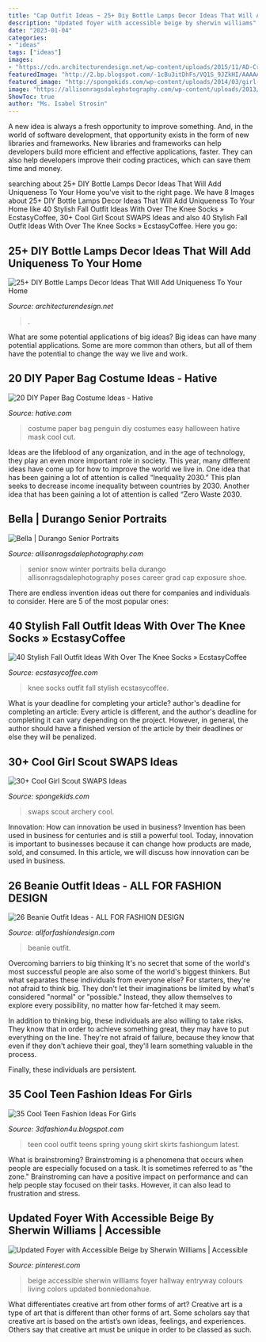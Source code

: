 ```yaml
---
title: "Cap Outfit Ideas ~ 25+ Diy Bottle Lamps Decor Ideas That Will Add Uniqueness To Your Home"
description: "Updated foyer with accessible beige by sherwin williams"
date: "2023-01-04"
categories:
- "ideas"
tags: ["ideas"]
images:
- "https://cdn.architecturendesign.net/wp-content/uploads/2015/11/AD-Creative-DIY-Bottle-Lamps-Decor-Ideas-23.jpg"
featuredImage: "http://2.bp.blogspot.com/-1cBu3itDhFs/VQ1S_9JZkHI/AAAAAAAAHlU/RMQD4RXHiu8/s1600/Cool-teen-fashion-Ideas-For-Girls-34.jpg"
featured_image: "http://spongekids.com/wp-content/uploads/2014/03/girl-scout-swaps-ideas/7-archery-set-girl-scout-swaps.jpg"
image: "https://allisonragsdalephotography.com/wp-content/uploads/2013/04/allisonragsdalephotography-7134-681x1024.jpg"
ShowToc: true
author: "Ms. Isabel Strosin"
---
```



A new idea is always a fresh opportunity to improve something. And, in the world of software development, that opportunity exists in the form of new libraries and frameworks. New libraries and frameworks can help developers build more efficient and effective applications, faster. They can also help developers improve their coding practices, which can save them time and money.

	

		
searching about 25+ DIY Bottle Lamps Decor Ideas That Will Add Uniqueness To Your Home you've visit to the right page. We have 8 Images about 25+ DIY Bottle Lamps Decor Ideas That Will Add Uniqueness To Your Home like 40 Stylish Fall Outfit Ideas With Over The Knee Socks » EcstasyCoffee, 30+ Cool Girl Scout SWAPS Ideas and also 40 Stylish Fall Outfit Ideas With Over The Knee Socks » EcstasyCoffee. Here you go:
		
    
## 25+ DIY Bottle Lamps Decor Ideas That Will Add Uniqueness To Your Home

<img loading=lazy src="https://cdn.architecturendesign.net/wp-content/uploads/2015/11/AD-Creative-DIY-Bottle-Lamps-Decor-Ideas-23.jpg" onerror="this.onerror=null;this.src='https://tse4.mm.bing.net/th?id=OIP.FunJC6iXShrmWryDARzuWwHaJ3&amp;pid=15.1';" alt="25+ DIY Bottle Lamps Decor Ideas That Will Add Uniqueness To Your Home">

_Source: architecturendesign.net_

>. 

	

What are some potential applications of big ideas?
Big ideas can have many potential applications. Some are more common than others, but all of them have the potential to change the way we live and work.

    
## 20 DIY Paper Bag Costume Ideas - Hative

<img loading=lazy src="https://hative.com/wp-content/uploads/2014/10/paper-bag-costume-ideas/12-penguin-costume.jpg" onerror="this.onerror=null;this.src='https://tse2.mm.bing.net/th?id=OIP.OS3L5Mj-PeccZd5kLFBHXwHaMY&amp;pid=15.1';" alt="20 DIY Paper Bag Costume Ideas - Hative">

_Source: hative.com_

>costume paper bag penguin diy costumes easy halloween hative mask cool cut. 

	

Ideas are the lifeblood of any organization, and in the age of technology, they play an even more important role in society. This year, many different ideas have come up for how to improve the world we live in. One idea that has been gaining a lot of attention is called “Inequality 2030.” This plan seeks to decrease income inequality between countries by 2030. Another idea that has been gaining a lot of attention is called “Zero Waste 2030.

    
## Bella | Durango Senior Portraits

<img loading=lazy src="https://allisonragsdalephotography.com/wp-content/uploads/2013/04/allisonragsdalephotography-7134-681x1024.jpg" onerror="this.onerror=null;this.src='https://tse2.mm.bing.net/th?id=OIP.hDAHSph6dHSrX86xzig0EAHaLI&amp;pid=15.1';" alt="Bella | Durango Senior Portraits">

_Source: allisonragsdalephotography.com_

>senior snow winter portraits bella durango allisonragsdalephotography poses career grad cap exposure shoe. 

	

There are endless invention ideas out there for companies and individuals to consider. Here are 5 of the most popular ones:

    
## 40 Stylish Fall Outfit Ideas With Over The Knee Socks » EcstasyCoffee

<img loading=lazy src="https://i2.wp.com/www.ecstasycoffee.com/wp-content/uploads/2016/10/Over-The-Knee-Socks-31.jpg" onerror="this.onerror=null;this.src='https://tse4.mm.bing.net/th?id=OIP.DF_RGyf3a0mZgUd6tIdTUQHaLH&amp;pid=15.1';" alt="40 Stylish Fall Outfit Ideas With Over The Knee Socks » EcstasyCoffee">

_Source: ecstasycoffee.com_

>knee socks outfit fall stylish ecstasycoffee. 

	

What is your deadline for completing your article?
author's deadline for completing an article:
Every article is different, and the author's deadline for completing it can vary depending on the project. However, in general, the author should have a finished version of the article by their deadlines or else they will be penalized.

    
## 30+ Cool Girl Scout SWAPS Ideas

<img loading=lazy src="http://spongekids.com/wp-content/uploads/2014/03/girl-scout-swaps-ideas/7-archery-set-girl-scout-swaps.jpg" onerror="this.onerror=null;this.src='https://tse2.mm.bing.net/th?id=OIP.2liiZ2F1dJ8qdnWJQH0XkwHaJ4&amp;pid=15.1';" alt="30+ Cool Girl Scout SWAPS Ideas">

_Source: spongekids.com_

>swaps scout archery cool. 

	

Innovation: How can innovation be used in business?
Invention has been used in business for centuries and is still a powerful tool. Today, innovation is important to businesses because it can change how products are made, sold, and consumed. In this article, we will discuss how innovation can be used in business.

    
## 26 Beanie Outfit Ideas - ALL FOR FASHION DESIGN

<img loading=lazy src="https://allforfashiondesign.com/wp-content/uploads/2013/12/e-23-600x880.jpg" onerror="this.onerror=null;this.src='https://tse4.mm.bing.net/th?id=OIP.JFec5LO1Xriqb85OR4mFNwHaK3&amp;pid=15.1';" alt="26 Beanie Outfit Ideas - ALL FOR FASHION DESIGN">

_Source: allforfashiondesign.com_

>beanie outfit. 

	

Overcoming barriers to big thinking
It's no secret that some of the world's most successful people are also some of the world's biggest thinkers. But what separates these individuals from everyone else?
For starters, they're not afraid to think big. They don't let their imaginations be limited by what's considered "normal" or "possible." Instead, they allow themselves to explore every possibility, no matter how far-fetched it may seem.

In addition to thinking big, these individuals are also willing to take risks. They know that in order to achieve something great, they may have to put everything on the line. They're not afraid of failure, because they know that even if they don't achieve their goal, they'll learn something valuable in the process.

 Finally, these individuals are persistent.

    
## 35 Cool Teen Fashion Ideas For Girls

<img loading=lazy src="http://2.bp.blogspot.com/-1cBu3itDhFs/VQ1S_9JZkHI/AAAAAAAAHlU/RMQD4RXHiu8/s1600/Cool-teen-fashion-Ideas-For-Girls-34.jpg" onerror="this.onerror=null;this.src='https://tse3.mm.bing.net/th?id=OIP.ecG5iwFVfaPfKPK2Sx5dVQHaK3&amp;pid=15.1';" alt="35 Cool Teen Fashion Ideas For Girls">

_Source: 3dfashion4u.blogspot.com_

>teen cool outfit teens spring young skirt skirts fashiongum latest. 

	

What is brainstroming?
Brainstroming is a phenomena that occurs when people are especially focused on a task. It is sometimes referred to as "the zone." Brainstroming can have a positive impact on performance and can help people stay focused on their tasks. However, it can also lead to frustration and stress.

    
## Updated Foyer With Accessible Beige By Sherwin Williams | Accessible

<img loading=lazy src="https://i.pinimg.com/736x/cb/4b/e6/cb4be60ea5d60be75309b2afbd359466--accessible-beige-entryway-ideas.jpg" onerror="this.onerror=null;this.src='https://tse2.mm.bing.net/th?id=OIP.wSrb-h3jJ_29tZJJuIhyHQHaLH&amp;pid=15.1';" alt="Updated Foyer with Accessible Beige by Sherwin Williams | Accessible">

_Source: pinterest.com_

>beige accessible sherwin williams foyer hallway entryway colours living colors updated bonniedonahue. 

	

What differentiates creative art from other forms of art?
Creative art is a type of art that is different than other forms of art. Some scholars say that creative art is based on the artist’s own ideas, feelings, and experiences. Others say that creative art must be unique in order to be classed as such.

